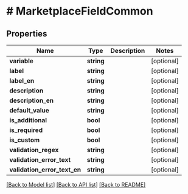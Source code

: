 # # MarketplaceFieldCommon

## Properties

Name | Type | Description | Notes
------------ | ------------- | ------------- | -------------
**variable** | **string** |  | [optional]
**label** | **string** |  | [optional]
**label_en** | **string** |  | [optional]
**description** | **string** |  | [optional]
**description_en** | **string** |  | [optional]
**default_value** | **string** |  | [optional]
**is_additional** | **bool** |  | [optional]
**is_required** | **bool** |  | [optional]
**is_custom** | **bool** |  | [optional]
**validation_regex** | **string** |  | [optional]
**validation_error_text** | **string** |  | [optional]
**validation_error_text_en** | **string** |  | [optional]

[[Back to Model list]](../../README.md#models) [[Back to API list]](../../README.md#endpoints) [[Back to README]](../../README.md)
